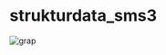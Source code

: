 # strukturdata_sms3
![grap](https://github.com/user-attachments/assets/bcfc790e-1bdc-4ca2-b3e9-47407ca8173c)
